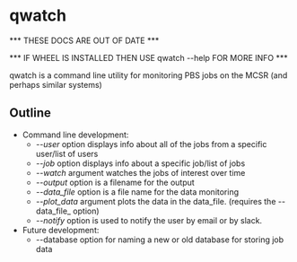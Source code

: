 # qwatch

*** THESE DOCS ARE OUT OF DATE ***

*** IF WHEEL IS INSTALLED THEN USE qwatch --help FOR MORE INFO ***

qwatch is a command line utility for monitoring PBS jobs on the MCSR (and perhaps similar systems)

## Outline
* Command line development:
    * _--user_ option displays info about all of the jobs from a specific user/list of users
    * _--job_ option displays info about a specific job/list of jobs
    * _--watch_ argument watches the jobs of interest over time
    * _--output_ option is a filename for the output
    * _--data_file_ option is a file name for the data monitoring
    * _--plot_data_ argument plots the data in the data_file.  (requires the --data_file_ option)
    * _--notify_ option is used to notify the user by email or by slack.
* Future development:
    * --database option for naming a new or old database for storing job data

